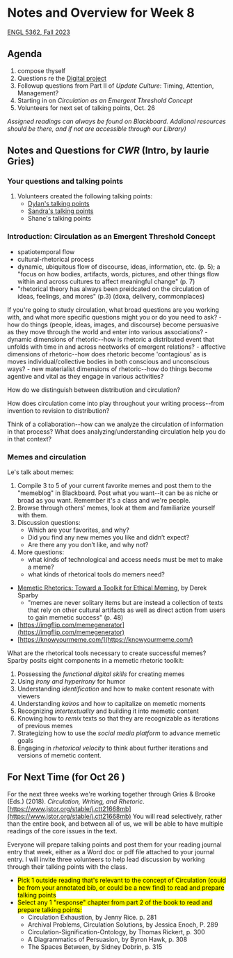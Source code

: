 # Notes and Overview for Week 8

[ENGL 5362, Fall 2023](/5362/calendar.html)

## Agenda
1. compose thyself
1. Questions re the [Digital project](5362/project-3)
2. Followup questions from Part II of *Update Culture*: Timing, Attention, Management?
3. Starting in on *Circulation as an Emergent Threshold Concept*
4. Volunteers for next set of talking points, Oct. 26

*Assigned readings can always be found on Blackboard. Addional resources should be there, and if not are accessible through our Library)*

## Notes and Questions for *CWR* (Intro, by laurie Gries)

### Your questions and talking points
1. Volunteers created the following talking points:
    - [Dylan's talking points](media/talking-points-dylan.docx)
    - [Sandra's talking points](media/talking-points-sandra.pdf)
    - Shane's talking points

### Introduction: Circulation as an Emergent Threshold Concept
- spatiotemporal flow
- cultural-rhetorical process
- dynamic, ubiquitous flow of discourse, ideas, information, etc. (p. 5); a "focus on how bodies, artifacts, words, pictures, and other things flow within and across cultures to affect meaningful change" (p. 7)
- "rhetorical theory has always been preidcated on the circulation of ideas, feelings, and mores" (p.3) (doxa, delivery, commonplaces)

If you're going to study circulation, what broad questions are you working with, and what more specific questions might you or do you need to ask? 
    - how do things (people, ideas, images, and discourse) become persuasive as they move through the world and enter into various associations? 
    - dynamic dimensions of rhetoric--how is rhetoric a distributed event that unfolds with time in and across neetworks of emergent relations?
    - affective dimensions of rhetoric--how does rhetoric become 'contagious' as is moves individual/collective bodies in both conscious and unconscious ways?
    - new materialist dimensions of rhetoric--how do things become agentive and vital as they engage in various activities? 

How do we distinguish between distribution and circulation? 

How does circulation come into play throughout your writing process--from invention to revision to distribution? 

Think of a collaboration--how can we analyze the circulation of information in that process? What does analyzing/understanding circulation help you do in that context? 

### Memes and circulation
Le's talk about memes:

1. Compile 3 to 5 of your current favorite memes and post them to the "memeblog" in Blackboard. Post what you want--it can be as niche or broad as you want. Remember it's a class and we're people.
2. Browse through others' memes, look at them and familiarize yourself with them.
3. Discussion questions:
    - Which are your favorites, and why?
    - Did you find any new memes you like and didn’t expect?
    - Are there any you don’t like, and why not?
4. More questions:
    - what kinds of technological and access needs must be met to make a meme?
    - what kinds of rhetorical tools do memers need? 

- [Memetic Rhetorics: Toward a Toolkit for Ethical Meming](https://www.fulcrum.org/concern/monographs/x633f368k), by Derek Sparby
    - "memes are never solitary items but are instead a collection of texts that rely on other cultural artifacts as well as direct action from users to gain memetic success" (p. 48)
- [https://imgflip.com/memegenerator](https://imgflip.com/memegenerator)
- [https://knowyourmeme.com/](https://knowyourmeme.com/)

What are the rhetorical tools necessary to create successful memes? Sparby posits eight components in a memetic rhetoric toolkit:
1. Possessing the *functional digital skills* for creating memes
2. Using *irony and hyperirony* for humor
3. Understanding *identification* and how to make content resonate with viewers
4. Understanding *kairos* and how to capitalize on memetic moments
5. Recognizing *intertextuality* and building it into memetic content
6. Knowing how to *remix* texts so that they are recognizable as iterations of previous memes
7. Strategizing how to use the *social media platform* to advance memetic goals
8. Engaging in *rhetorical velocity* to think about further iterations and versions of memetic content.

## For Next Time (for Oct 26 )

For the next three weeks we're working together through Gries & Brooke (Eds.) (2018). *Circulation, Writing, and Rhetoric*. [https://www.jstor.org/stable/j.ctt21668mb](https://www.jstor.org/stable/j.ctt21668mb) You will read selectively, rather than the entire book, and between all of us, we will be able to have multiple readings of the core issues in the text. 

Everyone will prepare talking points and post them for your reading journal entry that week, either as a Word doc or pdf file attached to your journal entry. I will invite three volunteers to help lead discussion by working through their talking points with the class. 

- <mark>Pick 1 outside reading that's relevant to the concept of Circulation (could be from your annotated bib, or could be a new find) to read and prepare talking points</mark>
- <mark>Select any 1 "response" chapter from part 2 of the book to read and prepare talking points:</mark>
    - Circulation Exhaustion, by Jenny Rice. p. 281
    - Archival Problems, Circulation Solutions, by Jessica Enoch, P. 289
    - Circulation-Signification-Ontology, by Thomas Rickert, p. 300
    - A Diagrammatics of Persuasion, by Byron Hawk, p. 308
    - The Spaces Between, by Sidney Dobrin, p. 315



